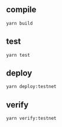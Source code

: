 ## compile

```shell
yarn build
```

## test
```shell
yarn test
```

## deploy
```shell
yarn deploy:testnet
```

## verify
```shell
yarn verify:testnet
```